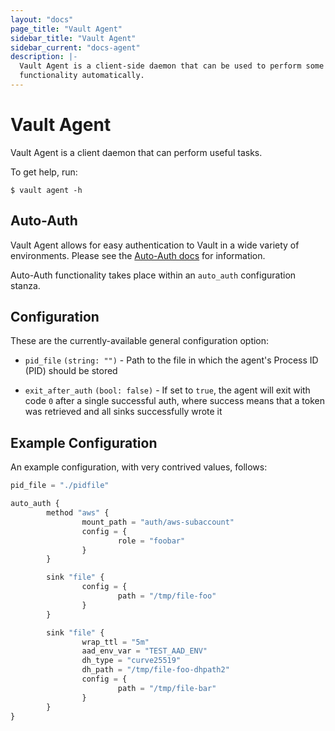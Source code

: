 ```yaml
---
layout: "docs"
page_title: "Vault Agent"
sidebar_title: "Vault Agent"
sidebar_current: "docs-agent"
description: |-
  Vault Agent is a client-side daemon that can be used to perform some Vault
  functionality automatically.
---
```


# Vault Agent

Vault Agent is a client daemon that can perform useful tasks.

To get help, run:

```text
$ vault agent -h
```
## Auto-Auth

Vault Agent allows for easy authentication to Vault in a wide variety of
environments. Please see the [Auto-Auth docs](/docs/agent/autoauth/index.html)
for information.

Auto-Auth functionality takes place within an `auto_auth` configuration stanza.

## Configuration

These are the currently-available general configuration option:

- `pid_file` `(string: "")` - Path to the file in which the agent's Process ID
  (PID) should be stored

- `exit_after_auth` `(bool: false)` - If set to `true`, the agent will exit
  with code `0` after a single successful auth, where success means that a
  token was retrieved and all sinks successfully wrote it

## Example Configuration

An example configuration, with very contrived values, follows:

```python
pid_file = "./pidfile"

auto_auth {
        method "aws" {
                mount_path = "auth/aws-subaccount"
                config = {
                        role = "foobar"
                }
        }

        sink "file" {
                config = {
                        path = "/tmp/file-foo"
                }
        }

        sink "file" {
                wrap_ttl = "5m" 
                aad_env_var = "TEST_AAD_ENV"
                dh_type = "curve25519"
                dh_path = "/tmp/file-foo-dhpath2"
                config = {
                        path = "/tmp/file-bar"
                }
        }
}
```
